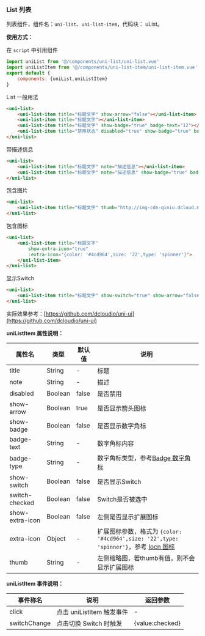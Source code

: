 ### List 列表

列表组件，组件名：``uni-list``、``uni-list-item``，代码块： uList。

**使用方式：**

在 ``script`` 中引用组件 

```javascript
import uniList from '@/components/uni-list/uni-list.vue'
import uniListItem from '@/components/uni-list-item/uni-list-item.vue'
export default {
    components: {uniList,uniListItem}
}
```

List 一般用法

```html
<uni-list>
    <uni-list-item title="标题文字" show-arrow="false"></uni-list-item>
    <uni-list-item title="标题文字"></uni-list-item>
    <uni-list-item title="标题文字" show-badge="true" badge-text="12"></uni-list-item>
    <uni-list-item title="禁用状态" disabled="true" show-badge="true" badge-text="12"></uni-list-item>
</uni-list>
```

带描述信息

```html
<uni-list>
    <uni-list-item title="标题文字" note="描述信息"></uni-list-item>
    <uni-list-item title="标题文字" note="描述信息" show-badge="true" badge-text="12"></uni-list-item>
</uni-list>
```

包含图片

```html
<uni-list>
    <uni-list-item title="标题文字" thumb="http://img-cdn-qiniu.dcloud.net.cn/new-page/hx.png"></uni-list-item>
</uni-list>
```

包含图标

```html
<uni-list>
    <uni-list-item title="标题文字" 
        show-extra-icon="true" 
        :extra-icon="{color: '#4cd964',size: '22',type: 'spinner'}">
    </uni-list-item>
</uni-list>
```

显示Switch

```html
<uni-list>
    <uni-list-item title="标题文字" show-switch="true" show-arrow="false"></uni-list-item>
</uni-list>
```

实际效果参考：[https://github.com/dcloudio/uni-ui](https://github.com/dcloudio/uni-ui)

**uniListItem 属性说明：**

|属性名|类型|默认值	|说明|
|---|----|---|---|
|title|String|-|标题|
|note|String|-|描述|
|disabled|Boolean|false|是否禁用|
|show-arrow|Boolean|true|是否显示箭头图标|
|show-badge|Boolean|false|是否显示数字角标|
|badge-text|String|-|数字角标内容|
|badge-type|String|-|数字角标类型，参考[Badge 数字角标](https://ext.dcloud.net.cn/plugin?id=21)|
|show-switch|Boolean|false|是否显示Switch|
|switch-checked|Boolean|false|Switch是否被选中|
|show-extra-icon|Boolean|false|左侧是否显示扩展图标|
|extra-icon|Object|-|扩展图标参数，格式为 ``{color: '#4cd964',size: '22',type: 'spinner'}``，参考 [Iocn 图标](https://ext.dcloud.net.cn/plugin?id=28)|
|thumb|String|-|左侧缩略图，若thumb有值，则不会显示扩展图标|

**uniListItem 事件说明：**

|事件称名|说明|返回参数|
|---|----|---|
|click|点击 uniListItem 触发事件|-|
|switchChange|点击切换 Switch 时触发|{value:checked}|
